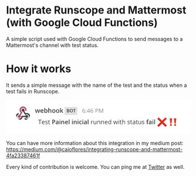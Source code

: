 # Integrate Runscope and Mattermost (with Google Cloud Functions)
A simple script used with Google Cloud Functions to send messages to a Mattermost's channel with test status.

# How it works
It sends a simple message with the name of the test and the status when a test fails in Runscope.

![Message example](https://github.com/caioflores/runscope-mattermost-integration/blob/master/images/message.png?raw=true)

You can have more information about this integration in my medium post: https://medium.com/@caioflores/integrating-runscope-and-mattermost-4fa23387461f

Every kind of contribution is welcome. You can ping me at [Twitter](https://twitter.com/caiopflores) as well.